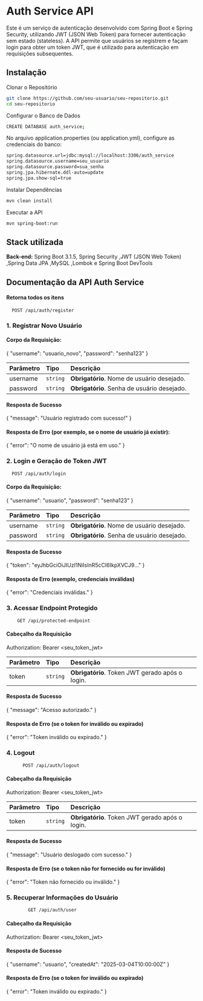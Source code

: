 
# Auth Service API


Este é um serviço de autenticação desenvolvido com Spring Boot e Spring Security, utilizando JWT (JSON Web Token) para fornecer autenticação sem estado (stateless). A API permite que usuários se registrem e façam login para obter um token JWT, que é utilizado para autenticação em requisições subsequentes.

## Instalação 

Clonar o Repositório

```bash
git clone https://github.com/seu-usuario/seu-repositorio.git
cd seu-repositorio

```

Configurar o Banco de Dados


```bash
CREATE DATABASE auth_service;

```
No arquivo application.properties (ou application.yml), configure as credenciais do banco:        

```bash
spring.datasource.url=jdbc:mysql://localhost:3306/auth_service
spring.datasource.username=seu_usuario
spring.datasource.password=sua_senha
spring.jpa.hibernate.ddl-auto=update
spring.jpa.show-sql=true


```

Instalar Dependências


```bash
mvn clean install

```


Executar a API



```bash
mvn spring-boot:run

```
## Stack utilizada

**Back-end:** Spring Boot 3.1.5,
Spring Security
,JWT (JSON Web Token)
,Spring Data JPA
,MySQL
,Lombok e
Spring Boot DevTools


## Documentação da API Auth Service


#### Retorna todos os itens

```http
  POST /api/auth/register
```

### **1. Registrar Novo Usuário**

#### Corpo da Requisição:

{
  "username": "usuario_novo",
  "password": "senha123"
}




| Parâmetro   | Tipo       | Descrição                                   |
| :---------- | :--------- | :------------------------------------------ |
| username     | `string` | **Obrigatório**. Nome de usuário desejado. |
| password	     | `string` | **Obrigatório**. Senha de usuário desejado. |

#### Resposta de Sucesso

{
  "message": "Usuário registrado com sucesso!"
}


#### Resposta de Erro (por exemplo, se o nome de usuário já existir):

{
  "error": "O nome de usuário já está em uso."
}


### **2. Login e Geração de Token JWT**

```http
  POST /api/auth/login
```

#### Corpo da Requisição:

{
  "username": "usuario",
  "password": "senha123"
}




| Parâmetro   | Tipo       | Descrição                                   |
| :---------- | :--------- | :------------------------------------------ |
| username     | `string` | **Obrigatório**. Nome de usuário desejado. |
| password	    | `string` | **Obrigatório**. Senha de usuário desejado. |



#### Resposta de Sucesso

{
  "token": "eyJhbGciOiJIUzI1NiIsInR5cCI6IkpXVCJ9..."
}


#### Resposta de Erro (exemplo, credenciais inválidas)

{
  "error": "Credenciais inválidas."
}



### **3. Acessar Endpoint Protegido**

```http
    GET /api/protected-endpoint
```
#### Cabeçalho da Requisição

  Authorization: Bearer <seu_token_jwt>

| Parâmetro   | Tipo       | Descrição                                   |
| :---------- | :--------- | :------------------------------------------ |
| token     | `string` | **Obrigatório**. Token JWT gerado após o login. |


#### Resposta de Sucesso
{
  "message": "Acesso autorizado."
}


#### Resposta de Erro (se o token for inválido ou expirado)

{
  "error": "Token inválido ou expirado."
}



### **4. Logout**

```http
      POST /api/auth/logout
```
#### Cabeçalho da Requisição

   Authorization: Bearer <seu_token_jwt>


| Parâmetro   | Tipo       | Descrição                                   |
| :---------- | :--------- | :------------------------------------------ |
| token     | `string` | **Obrigatório**. Token JWT gerado após o login. |


#### Resposta de Sucesso
{
  "message": "Usuário deslogado com sucesso."
}


#### Resposta de Erro (se o token não for fornecido ou for inválido)

{
  "error": "Token não fornecido ou inválido."
}

### **5. Recuperar Informações do Usuário**

```http
        GET /api/auth/user

```
#### Cabeçalho da Requisição

  Authorization: Bearer <seu_token_jwt>


#### Resposta de Sucesso
{
  "username": "usuario",
  "createdAt": "2025-03-04T10:00:00Z"
}


#### Resposta de Erro (se o token for inválido ou expirado)
{
  "error": "Token inválido ou expirado."
}
